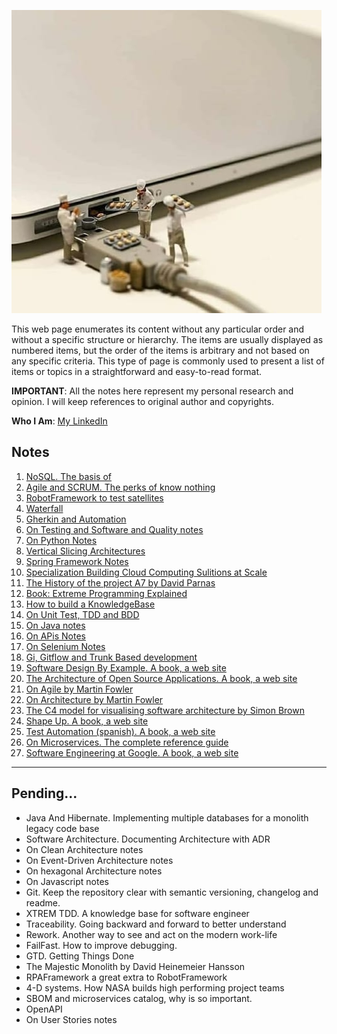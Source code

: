 ![](images/tech_and_bread.jpeg)

This web page enumerates its content without any particular order and without a specific structure or hierarchy. The items are usually displayed as numbered items, but the order of the items is arbitrary and not based on any specific criteria. This type of page is commonly used to present a list of items or topics in a straightforward and easy-to-read format.

**IMPORTANT**: All the notes here represent my personal research and opinion. I will keep references to original author and copyrights.

**Who I Am**: [My LinkedIn](https://www.linkedin.com/in/matiasmiguez/)

## Notes

1. [NoSQL. The basis of](/pages/01.nosql_the_basis_of.md)
2. [Agile and SCRUM. The perks of know nothing](/pages/02.agile-and-scrum.md)
3. [RobotFramework to test satellites](/pages/03.robotframework-to-test-satellites.md)
4. [Waterfall](/pages/04.waterfall.md)
5. [Gherkin and Automation](pages/05.gherkin_and_automation.md)
6. [On Testing and Software and Quality notes](/pages/06.on_testing_and_software_quality_notes.md)
7. [On Python Notes](/pages/07.on_python_notes.md)
8. [Vertical Slicing Architectures](/pages/08.vertical_slicing_architectures.md)
9. [Spring Framework Notes](/pages/09.spring_framework_notes.md)
10. [Specialization Building Cloud Computing Sulitions at Scale](/pages/10.specialization_building_cloud_computing_solutions_at_scale.md)
11. [The History of the project A7 by David Parnas](/pages/11.the_history_of_the_project_A7_by_David_Parnas.md)
12. [Book: Extreme Programming Explained](/pages/12.book_extreme_programming_explained.md)
13. [How to build a KnowledgeBase](/pages/13.how_to_build_a_knowledge_base.md)
14. [On Unit Test, TDD and BDD](/pages/14.on_unit_test_tdd_and_bdd.md)
15. [On Java notes](/pages/15.on_java_notes.md)
16. [On APis Notes](/pages/16.on_rest_api_notes.md)
17. [On Selenium Notes](/pages/17.on_selenium_notes.md)
18. [Gi, Gitflow and Trunk Based development](/pages/18.git_and_gitflow_trunk_based_dev.md) 
19. [Software Design By Example. A book, a web site](https://third-bit.com/sdxjs/)
20. [The Architecture of Open Source Applications. A book, a web site](http://aosabook.org/en/index.html)
21. [On Agile by Martin Fowler](https://martinfowler.com/agile.html)
22. [On Architecture by Martin Fowler](https://martinfowler.com/architecture/)
23. [The C4 model for visualising software architecture by Simon Brown](https://c4model.com/)
24. [Shape Up. A book, a web site](https://basecamp.com/shapeup)
25. [Test Automation (spanish). A book, a web site](https://nicopaez.gitbook.io/test-automation/)
26. [On Microservices. The complete reference guide](https://microservices.io/)
27. [Software Engineering at Google. A book, a web site](https://abseil.io/resources/swe-book)

----

## Pending...

- Java And Hibernate. Implementing multiple databases for a monolith legacy code base
- Software Architecture. Documenting Architecture with ADR
- On Clean Architecture notes
- On Event-Driven Architecture notes
- On hexagonal Architecture notes
- On Javascript notes
- Git. Keep the repository clear with semantic versioning, changelog and readme.
- XTREM TDD. A knowledge base for software engineer
- Traceability. Going backward and forward to better understand
- Rework. Another way to see and act on the modern work-life
- FailFast. How to improve debugging.
- GTD. Getting Things Done
- The Majestic Monolith by David Heinemeier Hansson
- RPAFramework a great extra to RobotFramework
- 4-D systems. How NASA builds high performing project teams
- SBOM and microservices catalog, why is so important.
- OpenAPI
- On User Stories notes
